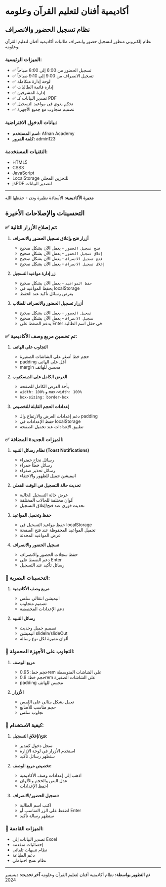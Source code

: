 # أكاديمية أفنان لتعليم القرآن وعلومه

## نظام تسجيل الحضور والانصراف

نظام إلكتروني متطور لتسجيل حضور وانصراف طالبات أكاديمية أفنان لتعليم القرآن وعلومه.

### الميزات الرئيسية:

- ✅ تسجيل الحضور من 6:00 إلى 8:00 صباحاً
- ✅ تسجيل الانصراف من 9:00 إلى 9:10 صباحاً
- ✅ لوحة إدارة متكاملة
- ✅ إدارة قائمة الطالبات
- ✅ إدارة المشرفين
- ✅ تصدير البيانات كـ PDF
- ✅ تحكم يدوي في مواعيد التسجيل
- ✅ تصميم متجاوب مع جميع الأجهزة

### بيانات الدخول الافتراضية:
- **اسم المستخدم:** Afnan Academy
- **كلمة المرور:** admin123

### التقنيات المستخدمة:
- HTML5
- CSS3
- JavaScript
- LocalStorage للتخزين المحلي
- jsPDF لتصدير البيانات

---
**مديرة الأكاديمية:** الأستاذة نظيرة ودن - حفظها الله 

## التحسينات والإصلاحات الأخيرة

### ✅ تم إصلاح الأزرار التالية:

1. **أزرار فتح وإغلاق تسجيل الحضور والانصراف**
   - `فتح تسجيل الحضور` - يعمل الآن بشكل صحيح
   - `إغلاق تسجيل الحضور` - يعمل الآن بشكل صحيح  
   - `فتح تسجيل الانصراف` - يعمل الآن بشكل صحيح
   - `إغلاق تسجيل الانصراف` - يعمل الآن بشكل صحيح

2. **زر إدارة مواعيد التسجيل**
   - `حفظ المواعيد` - يعمل الآن بشكل صحيح
   - يحفظ المواعيد في localStorage
   - يعرض رسائل تأكيد عند الحفظ

3. **أزرار تسجيل الحضور والانصراف للطلاب**
   - `تسجيل الحضور` - يعمل الآن بشكل صحيح
   - `تسجيل الانصراف` - يعمل الآن بشكل صحيح
   - يدعم الضغط على Enter في حقل اسم الطالبة

### ✅ تم تحسين مربع وصف الأكاديمية:

1. **التجاوب على الهاتف**
   - حجم خط أصغر على الشاشات الصغيرة
   - padding أقل على الهاتف
   - margin محسن للهاتف

2. **العرض الكامل على الديسكتوب**
   - يأخذ العرض الكامل للصفحة
   - `width: 100%` و `max-width: 100%`
   - `box-sizing: border-box`

3. **إعدادات الحجم القابلة للتخصيص**
   - دعم إعدادات العرض والارتفاع والـ padding
   - حفظ الإعدادات في localStorage
   - تطبيق الإعدادات عند تحميل الصفحة

### ✅ الميزات الجديدة المضافة:

1. **نظام رسائل التنبيه (Toast Notifications)**
   - رسائل نجاح خضراء
   - رسائل خطأ حمراء
   - رسائل تحذير صفراء
   - انيميشن جميل للظهور والاختفاء

2. **تحديث حالة التسجيل في الوقت الفعلي**
   - عرض حالة التسجيل الحالية
   - ألوان مختلفة للحالات المختلفة
   - تحديث فوري عند فتح/إغلاق التسجيل

3. **حفظ وتحميل المواعيد**
   - حفظ مواعيد التسجيل في localStorage
   - تحميل المواعيد المحفوظة عند فتح الصفحة
   - عرض المواعيد المحدثة

4. **تسجيل الحضور والانصراف**
   - حفظ سجلات الحضور والانصراف
   - دعم الضغط على Enter
   - رسائل تأكيد عند التسجيل

### 🎨 التحسينات البصرية:

1. **مربع وصف الأكاديمية**
   - انيميشن انتقالي سلس
   - تصميم متجاوب
   - دعم الإعدادات المخصصة

2. **رسائل التنبيه**
   - تصميم جميل وحديث
   - انيميشن slideIn/slideOut
   - ألوان مميزة لكل نوع رسالة

### 📱 التجاوب على الأجهزة المحمولة:

1. **مربع الوصف**
   - حجم خط: 0.95rem على الشاشات المتوسطة
   - حجم خط: 0.9rem على الشاشات الصغيرة
   - padding محسن للهاتف

2. **الأزرار**
   - تعمل بشكل مثالي على اللمس
   - حجم مناسب للأصابع
   - تجاوب سلس

### 🔧 كيفية الاستخدام:

1. **فتح/إغلاق التسجيل:**
   - سجل دخول كمدير
   - استخدم الأزرار في لوحة الإدارة
   - ستظهر رسائل تأكيد

2. **تخصيص مربع الوصف:**
   - اذهب إلى إعدادات وصف الأكاديمية
   - عدل النص والحجم والألوان
   - احفظ الإعدادات

3. **تسجيل الحضور/الانصراف:**
   - اكتب اسم الطالبة
   - اضغط على الزر المناسب أو Enter
   - ستظهر رسالة تأكيد

### 🚀 الميزات القادمة:

- تصدير البيانات إلى Excel
- إحصائيات متقدمة
- نظام تنبيهات تلقائي
- دعم الطباعة
- نظام نسخ احتياطي

---

**تم التطوير بواسطة:** نظام أكاديمية أفنان لتعليم القرآن وعلومه
**آخر تحديث:** ديسمبر 2024 